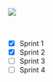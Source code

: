 <a href="https://github.com/IBM-EPBL/IBM-Project-17508-1659672731">
 <img src="https://iili.io/y4q8ga.gif">
</a><br>
<br>
<br>

- [x] Sprint 1 <br>
- [x] Sprint 2  <br>
- [ ] Sprint 3 <br>
- [ ] Sprint 4 <br> 
